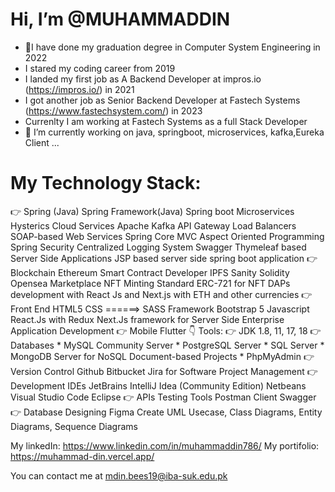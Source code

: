 # Hi, I’m @MUHAMMADDIN
- 👀I have done my graduation degree in Computer System Engineering in 2022
- I stared my coding career from 2019 
- I landed my first job as A Backend Developer at impros.io (https://impros.io/) in 2021
- I got another job as Senior Backend Developer at Fastech Systems (https://www.fastechsystem.com/) in 2023
- Currenlty I am working at Fastech Systems as a full Stack Developer 
- 🌱 I’m currently working on java, springboot, microservices, kafka,Eureka Client ...

# My Technology Stack:
👉   Spring (Java)
        Spring Framework(Java)
        Spring boot Microservices
        Hysterics Cloud Services
        Apache Kafka
        API Gateway
        Load Balancers
        SOAP-based Web Services
        Spring Core MVC
        Aspect Oriented Programming
        Spring Security 
        Centralized Logging System
        Swagger
        Thymeleaf based Server Side Applications
        JSP based server side spring boot application
👉	Blockchain
        Ethereum Smart Contract Developer
        IPFS
        Sanity
        Solidity
        Opensea Marketplace NFT Minting
        Standard ERC-721 for NFT
        DAPs development with React Js and Next.js with ETH and other currencies 
👉	Front End
        HTML5
        CSS ======> SASS Framework
        Bootstrap 5
        Javascript
            React.Js with Redux
                Next.Js framework for Server Side Enterprise Application Development
👉  Mobile
        Flutter
👇 Tools:
👉	JDK 1.8, 11, 17, 18
👉	Databases
        * MySQL Community Server
        * PostgreSQL Server
        * SQL Server
        * MongoDB Server for NoSQL Document-based Projects
        * PhpMyAdmin
👉  Version Control
        Github
        Bitbucket
        Jira for Software Project Management
👉  Development IDEs
        JetBrains IntelliJ Idea (Community Edition)
        Netbeans
        Visual Studio Code
        Eclipse 
👉  APIs Testing Tools
        Postman Client
        Swagger
👉 Database Designing
        Figma
        Create
        UML
             Usecase, Class Diagrams, Entity Diagrams, Sequence Diagrams

My linkedIn: https://www.linkedin.com/in/muhammaddin786/
My portifolio: https://muhammad-din.vercel.app/

You can contact me at mdin.bees19@iba-suk.edu.pk
<!---
MUHAMMADDIN786/MUHAMMADDIN786 is a ✨ special ✨ repository because its `README.md` (this file) appears on your GitHub profile.
You can click the Preview link to take a look at your changes.
--->
